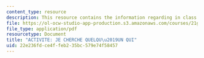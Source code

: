 ```yaml
---
content_type: resource
description: This resource contains the information regarding in class activities.
file: https://ol-ocw-studio-app-production.s3.amazonaws.com/courses/21g-301-french-i-fall-2004/22e236fdce4ffeb235bc579e74f58457_MIT21G_301F04_ch1_ex2.pdf
file_type: application/pdf
resourcetype: Document
title: "ACTIVITE: JE CHERCHE QUELQU\u2019UN QUI"
uid: 22e236fd-ce4f-feb2-35bc-579e74f58457
---
```

